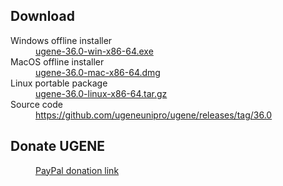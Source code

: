 <h2> Download </h2>
<dl>

<dt>Windows offline installer</dt>
<dd><a href="https://github.com/ugeneunipro/ugene/releases/download/36.0/ugene-36.0-win-x86-64.exe">ugene-36.0-win-x86-64.exe</a> </dd>

<dt>MacOS offline installer</dt>
<dd><a href="https://github.com/ugeneunipro/ugene/releases/download/36.0/ugene-36.0-mac-x86-64.dmg">ugene-36.0-mac-x86-64.dmg</a> </dd>

<dt>Linux portable package</dt>
<dd><a href="https://github.com/ugeneunipro/ugene/releases/download/36.0/ugene-36.0-linux-x86-64.tar.gz">ugene-36.0-linux-x86-64.tar.gz</a> </dd>

<dt>Source code</dt>
<dd><a href="https://github.com/ugeneunipro/ugene/releases/tag/36.0">https://github.com/ugeneunipro/ugene/releases/tag/36.0</a> </dd>

</dl>

<h2> Donate UGENE </h2>
<dl>
<dd>
    <form action="https://www.paypal.com/cgi-bin/webscr" method="post"> 
        <input type="hidden" name="cmd" value="_s-xclick">
        <input type="hidden" name="hosted_button_id" value="4YFBK5CNVTSPY">
        <input type="hidden" name="lc" value="US">
        <a href="#" onclick="parentNode.submit()"> PayPal donation link </a>
    </form>
</dd>
</dl>
<br/>
<br/>
<br/>
<br/>
<br/>
<br/>
<br/>
<br/>
<br/>
<br/>
<br/>
